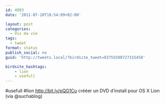 ```yaml
---
id: 4993
date: '2011-07-20T18:54:09+02:00'

layout: post
categories:
  - Vis ma vie
tags:
  - tweet
format: status
publish_social: no
guid: 'http://tweets.local/?birdsite_tweet=93755590727315458'

birdsite_hashtags:
    - lion
    - usefull
---
```


\#usefull #lion http://bit.ly/pQG1Cu crééer un DVD d’install pour OS X Lion (via @suchablog)